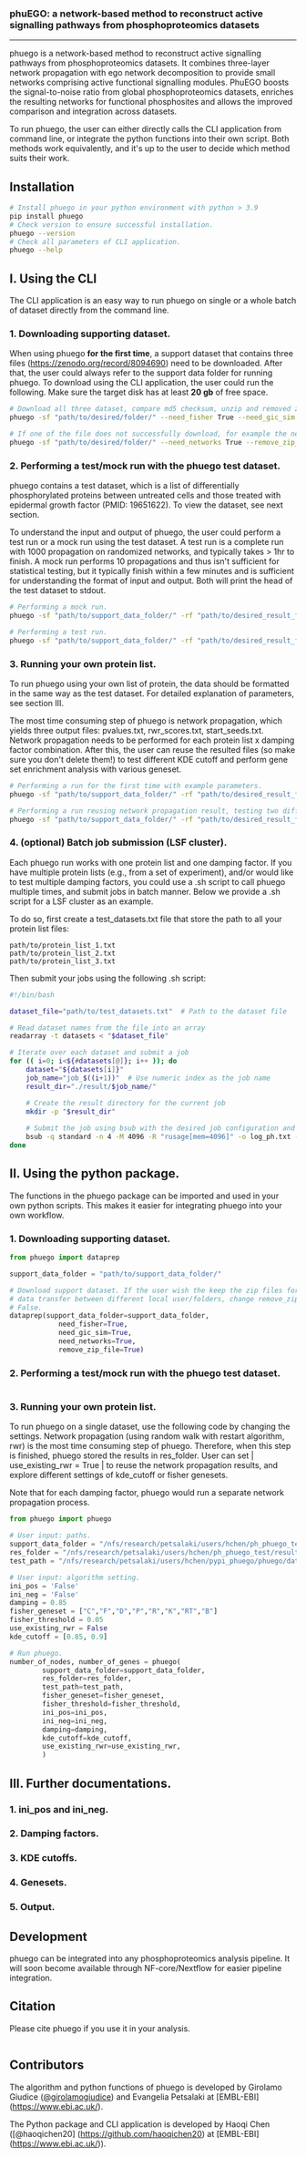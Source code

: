 
### phuEGO: a network-based method to reconstruct active signalling pathways from phosphoproteomics datasets
---

phuego is a network-based method to reconstruct active signalling pathways from phosphoproteomics datasets. It combines three-layer network propagation with ego network decomposition to provide small networks comprising active functional signalling modules. PhuEGO boosts the signal-to-noise ratio from global phosphoproteomics datasets, enriches the resulting networks for functional phosphosites and allows the improved comparison and integration across datasets.

To run phuego, the user can either directly calls the CLI application from command line, or integrate the python functions into their own script. Both methods work equivalently, and it's up to the user to decide which method suits their work.

## Installation

```bash
# Install phuego in your python environment with python > 3.9
pip install phuego
# Check version to ensure successful installation.
phuego --version
# Check all parameters of CLI application.
phuego --help
```

## I. Using the CLI

The CLI application is an easy way to run phuego on single or a whole batch of dataset directly from the command line. 

### 1. Downloading supporting dataset.
When using phuego **for the first time**, a support dataset that contains three files (https://zenodo.org/record/8094690) need to be downloaded. After that, the user could always refer to the support data folder for running phuego. To download using the CLI application, the user could run the following. Make sure the target disk has at least **20 gb** of free space. 

```bash
# Download all three dataset, compare md5 checksum, unzip and removed zip files.
phuego -sf "path/to/desired/folder/" --need_fisher True --need_gic_sim True --need_networks True --remove_zip_file True

# If one of the file does not successfully download, for example the network file, then rerun above with only the missing file.
phuego -sf "path/to/desired/folder/" --need_networks True --remove_zip_file True
```

### 2. Performing a test/mock run with the phuego test dataset.
phuego contains a test dataset, which is a list of differentially phosphorylated proteins between untreated cells and those treated with epidermal growth factor (PMID: 19651622). To view the dataset, see next section. 

To understand the input and output of phuego, the user could perform a test run or a mock run using the test dataset. A test run is a complete run with 1000 propagation on randomized networks, and typically takes > 1hr to finish. A mock run performs 10 propagations and thus isn't sufficient for statistical testing, but it typically finish within a few minutes and is sufficient for understanding the format of input and output. Both will print the head of the test dataset to stdout.

```bash
# Performing a mock run.
phuego -sf "path/to/support_data_folder/" -rf "path/to/desired_result_folder/" -mock True

# Performing a test run.
phuego -sf "path/to/support_data_folder/" -rf "path/to/desired_result_folder/" -test True
```


### 3. Running your own protein list.
To run phuego using your own list of protein, the data should be formatted in the same way as the test dataset. For detailed explanation of parameters, see section III.

The most time consuming step of phuego is network propagation, which yields three output files: pvalues.txt, rwr_scores.txt, start_seeds.txt. Network propagation needs to be performed for each protein list x damping factor combination. After this, the user can reuse the resulted files (so make sure you don't delete them!) to test different KDE cutoff and perform gene set enrichment analysis with various geneset. 

```bash
# Performing a run for the first time with example parameters. 
phuego -sf "path/to/support_data_folder/" -rf "path/to/desired_result_folder/" -tpath "path/to/protein_list.txt" -ru False -d 0.85 -k 0.85 -fg "B"

# Performing a run reusing network propagation result, testing two different KDE values, and two different gene sets.
phuego -sf "path/to/support_data_folder/" -rf "path/to/desired_result_folder/" -tpath "path/to/protein_list.txt" -ru True -k 0.8 -k 0.9 -fg "C" -fg "K"
```

### 4. (optional) Batch job submission (LSF cluster).
Each phuego run works with one protein list and one damping factor. If you have multiple protein lists (e.g., from a set of experiment), and/or would like to test multiple damping factors, you could use a .sh script to call phuego multiple times, and submit jobs in batch manner. Below we provide a .sh script for a LSF cluster as an example.

To do so, first create a test_datasets.txt file that store the path to all your protein list files:

```text
path/to/protein_list_1.txt
path/to/protein_list_2.txt
path/to/protein_list_3.txt
```

Then submit your jobs using the following .sh script:

```bash
#!/bin/bash

dataset_file="path/to/test_datasets.txt"  # Path to the dataset file

# Read dataset names from the file into an array
readarray -t datasets < "$dataset_file"

# Iterate over each dataset and submit a job
for (( i=0; i<${#datasets[@]}; i++ )); do
    dataset="${datasets[i]}"
    job_name="job_$((i+1))"  # Use numeric index as the job name
    result_dir="./result/$job_name/"

    # Create the result directory for the current job
    mkdir -p "$result_dir"
    
    # Submit the job using bsub with the desired job configuration and dataset
    bsub -q standard -n 4 -M 4096 -R "rusage[mem=4096]" -o log_ph.txt -e err_ph.txt -J "$job_name" phuego -sf "./support_data/" -rf "$result_dir" -ru False -tpath "$dataset" -d 0.85 -k 0.85 -k 0.9 
done
```





## II. Using the python package.

The functions in the phuego package can be imported and used in your own python scripts. This makes it easier for integrating phuego into your own workflow.

### 1. Downloading supporting dataset.

```python
from phuego import dataprep

support_data_folder = "path/to/support_data_folder/"

# Download support dataset. If the user wish the keep the zip files for easier 
# data transfer between different local user/folders, change remove_zip_file to 
# False.
dataprep(support_data_folder=support_data_folder, 
            need_fisher=True, 
            need_gic_sim=True, 
            need_networks=True,
            remove_zip_file=True)
```


### 2. Performing a test/mock run with the phuego test dataset.

```python
```

### 3. Running your own protein list.
To run phuego on a single dataset, use the following code by changing the settings. Network propagation (using random walk with restart algorithm, rwr) is the most time consuming step of phuego. Therefore, when this step is finished, phuego stored the results in res_folder. User can set | use_existing_rwr = True | to reuse the network propagation results, and explore different settings of kde_cutoff or fisher genesets.

Note that for each damping factor, phuego would run a separate network propagation process.

```python
from phuego import phuego

# User input: paths.
support_data_folder = "/nfs/research/petsalaki/users/hchen/ph_phuego_test/support_data/"
res_folder = "/nfs/research/petsalaki/users/hchen/ph_phuego_test/result_10/package/"
test_path = "/nfs/research/petsalaki/users/hchen/pypi_phuego/phuego/data/EGF_vs_untreated_short.txt"

# User input: algorithm setting.
ini_pos = 'False'
ini_neg = 'False'
damping = 0.85
fisher_geneset = ["C","F","D","P","R","K","RT","B"]
fisher_threshold = 0.05
use_existing_rwr = False
kde_cutoff = [0.85, 0.9]

# Run phuego.
number_of_nodes, number_of_genes = phuego(
        support_data_folder=support_data_folder,
        res_folder=res_folder,
        test_path=test_path,
        fisher_geneset=fisher_geneset,
        fisher_threshold=fisher_threshold,
        ini_pos=ini_pos,
        ini_neg=ini_neg,
        damping=damping,
        kde_cutoff=kde_cutoff,
        use_existing_rwr=use_existing_rwr,
        )
```


## III. Further documentations.
### 1. ini_pos and ini_neg.

### 2. Damping factors.

### 3. KDE cutoffs.

### 4. Genesets.

### 5. Output.


## Development

phuego can be integrated into any phosphoproteomics analysis pipeline. It will soon become available through NF-core/Nextflow for easier pipeline integration.

## Citation

Please cite phuego if you use it in your analysis.

```BibTeX
```

## Contributors

The algorithm and python functions of phuego is developed by Girolamo Giudice ([@girolamogiudice](https://github.com/girolamogiudice)) and Evangelia Petsalaki at [EMBL-EBI] (https://www.ebi.ac.uk/).

The Python package and CLI application is developed by Haoqi Chen ([@haoqichen20] (https://github.com/haoqichen20) at [EMBL-EBI] (https://www.ebi.ac.uk/)).